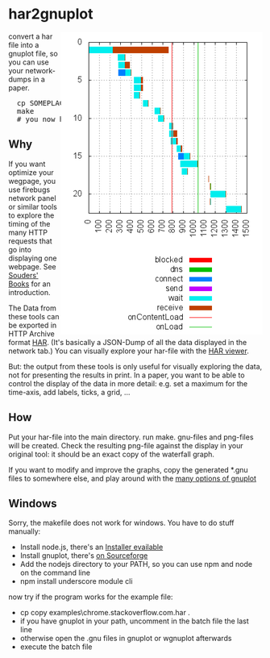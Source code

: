 har2gnuplot
===========

<img src="https://github.com/fh-salzburg/har2gnuplot/raw/master/examples/chrome.stackoverflow.com.png" align="right">

convert a har file into a gnuplot file,
so you can use your network-dumps in a paper.

<pre>
  cp SOMEPLACE/mydump.har .
  make
  # you now have a *.gnu and a *.png file
</pre>

Why
---

If you want optimize your wegpage, you use firebugs network panel 
or similar tools to explore the timing of the many HTTP requests 
that go into displaying one webpage.
See [Souders' Books](http://stevesouders.com/) for an introduction.

The Data from these tools can be exported in HTTP Archive format [HAR](http://www.softwareishard.com/blog/har-12-spec/).
(It's basically a JSON-Dump of all the data displayed in the network tab.)
You can visually explore your har-file with the [HAR viewer](http://www.softwareishard.com/har/viewer/).

But: the output from these tools is only useful for visually exploring
the data, not for presenting the results in print.  In a paper, you
want to be able to control the display of the data in more detail: 
e.g. set a maximum for the time-axis, add labels, ticks, a grid, ...


How
---

Put your har-file into the main directory.
run make. gnu-files and png-files will be created. Check
the resulting png-file against the display in your original tool:
it should be an exact copy of the waterfall graph.

If you want to modify and improve the graphs, 
copy the generated *.gnu files to somewhere else, 
and play around with the [many options of gnuplot](http://www.gnuplot.info/)


Windows
-------

Sorry, the makefile does not work for windows.  You have to do stuff manually:

* Install node.js, there's an [Installer evailable](http://nodejs.org/)
* Install gnuplot, there's [ on Sourceforge](http://sourceforge.net/projects/gnuplot/files/gnuplot)
* Add the nodejs directory to your PATH, so you can use npm and node on the command line
* npm install underscore module cli 

now try if the program works for the example file:
* cp copy examples\chrome.stackoverflow.com.har .
* if you have gnuplot in your path, uncomment in the batch file the last line
* otherwise open the .gnu files in gnuplot or wgnuplot afterwards 
* execute the batch file

